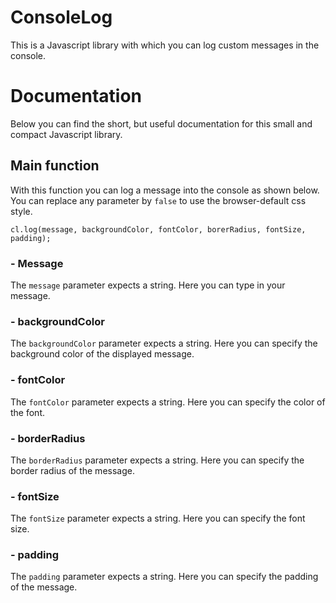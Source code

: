 # ConsoleLog
This is a Javascript library with which you can log custom messages in the console.

# Documentation

Below you can find the short, but useful documentation for this small and compact Javascript library.

## Main function

With this function you can log a message into the console as shown below.
You can replace any parameter by ```false``` to use the browser-default css style.

```
cl.log(message, backgroundColor, fontColor, borerRadius, fontSize, padding);
```

### - Message

The ```message``` parameter expects a string. Here you can type in your message.

### - backgroundColor

The ```backgroundColor``` parameter expects a string. Here you can specify the background color of the displayed message.

### - fontColor

The ```fontColor``` parameter expects a string. Here you can specify the color of the font.

### - borderRadius

The ```borderRadius``` parameter expects a string. Here you can specify the border radius of the message.

### - fontSize

The ```fontSize``` parameter expects a string. Here you can specify the font size.

### - padding

The ```padding``` parameter expects a string. Here you can specify the padding of the message.
